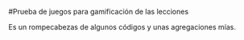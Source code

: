 #Prueba de juegos para gamificación de las lecciones

Es un rompecabezas de algunos códigos y unas agregaciones mías.
